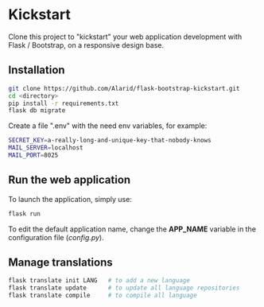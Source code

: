 # Kickstart

Clone this project to "kickstart" your web application development with Flask / Bootstrap, on a responsive design base.


## Installation
```sh
git clone https://github.com/Alarid/flask-bootstrap-kickstart.git
cd <directory>
pip install -r requirements.txt
flask db migrate
```

Create a file "<filename>.env" with the need env variables, for example:
```sh
SECRET_KEY=a-really-long-and-unique-key-that-nobody-knows
MAIL_SERVER=localhost
MAIL_PORT=8025
```


## Run the web application
To launch the application, simply use:
```sh
flask run
```
To edit the default application name, change the **APP_NAME** variable in the configuration file (*config.py*).


## Manage translations
```sh
flask translate init LANG   # to add a new language
flask translate update      # to update all language repositories
flask translate compile     # to compile all language
```
